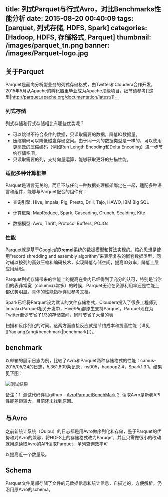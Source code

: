 title: 列式Parquet与行式Avro，对比Benchmarks性能分析
date: 2015-08-20 00:40:09
tags: [parquet, 列式存储, HDFS, Spark]
categories: [Hadoop, HDFS, 存储格式, Parquet] 
thumbnail: /images/parquet_tn.png
banner: /images/Parquet-logo.jpg
---

## 关于Parquet
  Parquet是面向分析型业务的列式存储格式，由Twitter和Cloudera合作开发，2015年5月从Apache的孵化器里毕业成为Apache顶级项目，细节请参考[[这里|http://parquet.apache.org/documentation/latest/]]。

### 列式存储
<!-- more -->

  列式存储和行式存储相比有哪些优势呢？

  * 可以跳过不符合条件的数据，只读取需要的数据，降低IO数据量。
  * 压缩编码可以降低磁盘存储空间。由于同一列的数据类型是一样的，可以使用更高效的压缩编码（例如Run Length Encoding和Delta Encoding）进一步节约存储空间。
  * 只读取需要的列，支持向量运算，能够获取更好的扫描性能。

### 适配多种计算框架

Parquet是语言无关的，而且不与任何一种数据处理框架绑定在一起，适配多种语言和组件，能够与Parquet配合的组件有：



- 查询引擎: Hive, Impala, Pig, Presto, Drill, Tajo, HAWQ, IBM Big SQL



- 计算框架: MapReduce, Spark, Cascading, Crunch, Scalding, Kite



- 数据模型: Avro, Thrift, Protocol Buffers, POJOs

### 性能

Parquet就是基于Google的**Dremel**系统的数据模型和算法实现的。核心思想是使用“record shredding and assembly algorithm”来表示复杂的嵌套数据类型，同时辅以按列的高效压缩和编码技术，实现降低存储空间，提高IO效率，降低上层应用延迟。

Parquet列式存储带来的性能上的提高在业内已经得到了充分的认可，特别是当你们的表非常宽（column非常多）的时候，Parquet无论在资源利用率还是性能上都优势明显。具体的性能指标详见参考文档。

Spark已经将Parquet设为默认的文件存储格式，Cloudera投入了很多工程师到Impala+Parquet相关开发中，Hive/Pig都原生支持Parquet。Parquet现在为Twitter至少节省了1/3的存储空间，同时节省了大量的表

扫描和反序列化的时间。这两方面直接反应就是节约成本和提高性能（详见[[YaqiangZang#benchmark|benchmark]]）。

## benchmark 
以邮箱的展示日志为例，比较了Avro和Parquet两种存储格式的性能：camus-2015/05/24的日志，5,361,809条记录，ns005，hadoop2.4，Spark1.3.1。结果见下图：

![测试结果](/images/parquetBenchMarkRest.png) 

备注：1. 测试代码详见github - [AvroParquetBenchMark](https://github.com/zyq001/AvroParquetBenchMark)   2. 读取Avro是新老API性能差距较大，目前还未找到原因。

## 与Avro 

之前新统计系统（Quipu）的日志都是用Avro做序列化和存储，鉴于Parquet的优势和对Avro的兼容，将HDFS上的存储格式改为Paruqet，并且只需做很小的改动就用原读取Avro的API读取Parquet，单列查询效率可

以提高近一个数量级。



## Schema
Parquet文件尾部存储了文件的元数据信息和统计信息，自描述的，方便解析。仍沿用原Avro的schema。
